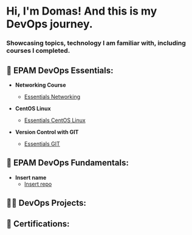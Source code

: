 <h1>Hi, I'm Domas! And this is my DevOps journey.
<h3>Showcasing topics, technology I am familiar with, including courses I completed.</h3>

<h2> 📕 EPAM DevOps Essentials:</h2>

- <b>Networking Course</b>
  - [Essentials Networking](https://github.com/DomasMas0303/Networking)
    
- <b>CentOS Linux</b>
  - [Essentials CentOS Linux](https://github.com/DomasMas0303/Essentials-CentOS-Linux)
 
- <b>Version Control with GIT</b>
  - [Essentials GIT]()
     
<h2> 📗 EPAM DevOps Fundamentals:</h2>

- <b>Insert name</b>
  - [Insert repo](https://github.com/joshmadakor1/Algorithms-Practice)

<h2> 👨‍💻 DevOps Projects:</h2>

<h2> 📃 Certifications:</h2>


[linkedin]: https://linkedin.com/in/joshmadakor

<!--
**joshmadakor1/joshmadakor1** is a ✨ _special_ ✨ repository because its `README.md` (this file) appears on your GitHub profile.

Here are some ideas to get you started:

- 🔭 I’m currently working on ...
- 🌱 I’m currently learning ...
- 👯 I’m looking to collaborate on ...
- 🤔 I’m looking for help with ...
- 💬 Ask me about ...
- 📫 How to reach me: ...
- 😄 Pronouns: ...
- ⚡ Fun fact: ...
-->
